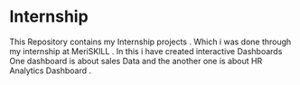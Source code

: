 # Internship
This Repository contains my Internship projects .
Which i was done through my internship at MeriSKILL . In this i have created interactive Dashboards
One dashboard is about sales Data and the another one is about HR Analytics Dashboard . 
